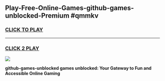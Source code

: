 
## Play-Free-Online-Games-github-games-unblocked-Premium #qmmkv
<h3>
<a href="https://premium.freeplayer.one?title=github-games-unblocked&ref=8M">CLICK TO PLAY</a></h3>
<hr>

<h3>
<a href="https://premium.freeplayer.one?title=github-games-unblocked&ref=8M">CLICK 2 PLAY</a>
  
</h3>

<a href="https://premium.freeplayer.one?title=github-games-unblocked&ref=8M"><img src="https://clearcache.store/games.png"></a>


**github-games-unblocked games unblocked: Your Gateway to Fun and Accessible Online Gaming**
